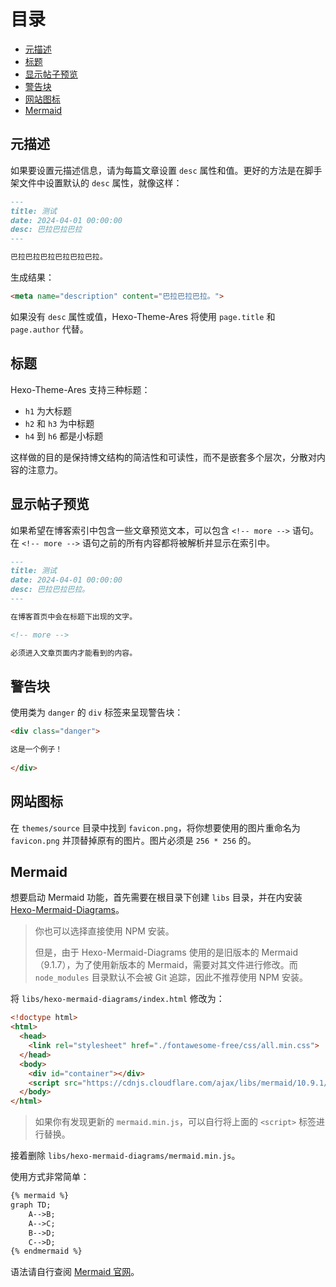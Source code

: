 # 目录 <!-- omit in toc -->

- [元描述](#元描述)
- [标题](#标题)
- [显示帖子预览](#显示帖子预览)
- [警告块](#警告块)
- [网站图标](#网站图标)
- [Mermaid](#mermaid)

## 元描述

如果要设置元描述信息，请为每篇文章设置 `desc` 属性和值。更好的方法是在脚手架文件中设置默认的 `desc` 属性，就像这样：

```markdown
---
title: 测试
date: 2024-04-01 00:00:00
desc: 巴拉巴拉巴拉
---

巴拉巴拉巴拉巴拉巴拉巴拉。
```

生成结果：

```html
<meta name="description" content="巴拉巴拉巴拉。">
```

如果没有 `desc` 属性或值，Hexo-Theme-Ares 将使用 `page.title` 和 `page.author` 代替。

## 标题

Hexo-Theme-Ares 支持三种标题：

- `h1` 为大标题
- `h2` 和 `h3` 为中标题
- `h4` 到 `h6` 都是小标题

这样做的目的是保持博文结构的简洁性和可读性，而不是嵌套多个层次，分散对内容的注意力。

## 显示帖子预览

如果希望在博客索引中包含一些文章预览文本，可以包含 `<!-- more -->` 语句。在 `<!-- more -->` 语句之前的所有内容都将被解析并显示在索引中。

```markdown
---
title: 测试
date: 2024-04-01 00:00:00
desc: 巴拉巴拉巴拉。
---

在博客首页中会在标题下出现的文字。

<!-- more -->

必须进入文章页面内才能看到的内容。
```

## 警告块

使用类为 `danger` 的 `div` 标签来呈现警告块：

```html
<div class="danger">

这是一个例子！		
		
</div>
```

## 网站图标

在 `themes/source` 目录中找到 `favicon.png`，将你想要使用的图片重命名为 `favicon.png` 并顶替掉原有的图片。图片必须是 `256 * 256` 的。

## Mermaid

想要启动 Mermaid 功能，首先需要在根目录下创建 `libs` 目录，并在内安装 [Hexo-Mermaid-Diagrams](https://github.com/mslxl/hexo-mermaid-diagrams)。

> 你也可以选择直接使用 NPM 安装。
>
> 但是，由于 Hexo-Mermaid-Diagrams 使用的是旧版本的 Mermaid（9.1.7），为了使用新版本的 Mermaid，需要对其文件进行修改。而 `node_modules` 目录默认不会被 Git 追踪，因此不推荐使用 NPM 安装。

将 `libs/hexo-mermaid-diagrams/index.html` 修改为：

```html
<!doctype html>
<html>
  <head>
    <link rel="stylesheet" href="./fontawesome-free/css/all.min.css">
  </head>
  <body>
    <div id="container"></div>
    <script src="https://cdnjs.cloudflare.com/ajax/libs/mermaid/10.9.1/mermaid.min.js" integrity="sha512-6a80OTZVmEJhqYJUmYd5z8yHUCDlYnj6q9XwB/gKOEyNQV/Q8u+XeSG59a2ZKFEHGTYzgfOQKYEBtrZV7vBr+Q==" crossorigin="anonymous" referrerpolicy="no-referrer"></script>
  </body>
</html>
```

> 如果你有发现更新的 `mermaid.min.js`，可以自行将上面的 `<script>` 标签进行替换。

接着删除 `libs/hexo-mermaid-diagrams/mermaid.min.js`。

使用方式非常简单：

```markdown
{% mermaid %}
graph TD;
    A-->B;
    A-->C;
    B-->D;
    C-->D;
{% endmermaid %}
```

语法请自行查阅 [Mermaid 官网](https://mermaid.js.org/intro/)。
